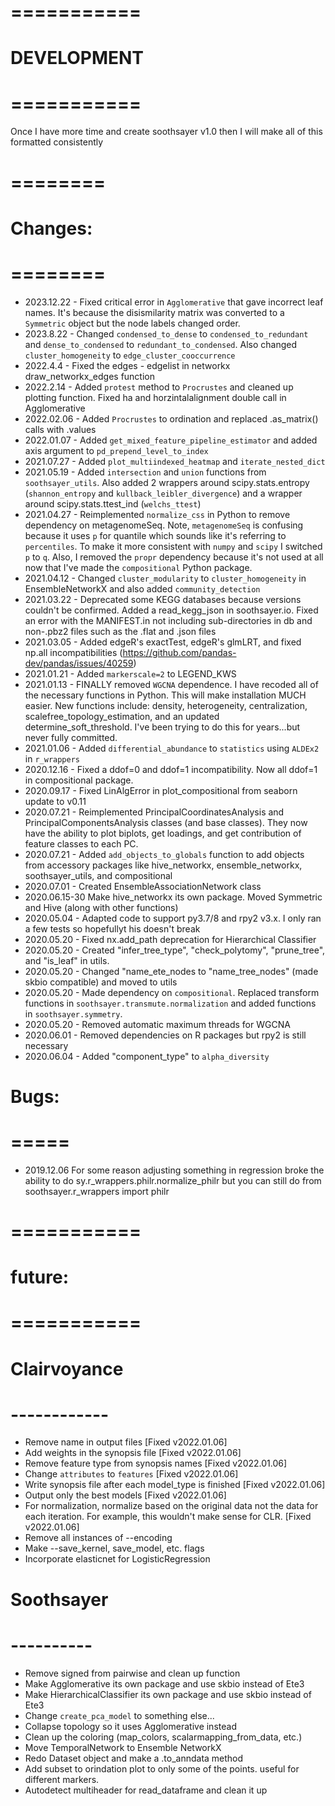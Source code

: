 # ===========
# DEVELOPMENT
# ===========
Once I have more time and create soothsayer v1.0 then I will make all of this formatted consistently

# ========
# Changes:
# ========
* 2023.12.22 - Fixed critical error in `Agglomerative` that gave incorrect leaf names.  It's because the disismilarity matrix was converted to a `Symmetric` object but the node labels changed order.
* 2023.8.22 - Changed `condensed_to_dense` to `condensed_to_redundant` and `dense_to_condensed` to `redundant_to_condensed`.  Also changed `cluster_homogeneity` to `edge_cluster_cooccurrence`
* 2022.4.4 - Fixed the edges - edgelist in networkx draw_networkx_edges function
* 2022.2.14 - Added `protest` method to `Procrustes` and cleaned up plotting function. Fixed ha and horzintalalignment double call in Agglomerative
* 2022.02.06 - Added `Procrustes` to ordination and replaced .as_matrix() calls with .values
* 2022.01.07 - Added `get_mixed_feature_pipeline_estimator` and added axis argument to `pd_prepend_level_to_index`
* 2021.07.27 - Added `plot_multiindexed_heatmap` and `iterate_nested_dict`
* 2021.05.19 - Added `intersection` and `union` functions from `soothsayer_utils`.  Also added 2 wrappers around scipy.stats.entropy (`shannon_entropy` and `kullback_leibler_divergence`) and a wrapper around scipy.stats.ttest_ind (`welchs_ttest`)
* 2021.04.27 - Reimplemented `normalize_css` in Python to remove dependency on metagenomeSeq.   Note, `metagenomeSeq` is confusing because it uses `p` for quantile which sounds like it's referring to `percentiles`.  To make it more consistent with `numpy` and `scipy` I switched `p` to `q`.  Also, I removed the `propr` dependency because it's not used at all now that I've made the `compositional` Python package.
* 2021.04.12 - Changed `cluster_modularity` to `cluster_homogeneity` in EnsembleNetworkX and also added `community_detection`
* 2021.03.22 - Deprecated some KEGG databases because versions couldn't be confirmed.  Added a read_kegg_json in soothsayer.io.  Fixed an error with the MANIFEST.in not including sub-directories in db and non-.pbz2 files such as the .flat and .json files
* 2021.03.05 - Added edgeR's exactTest, edgeR's glmLRT, and fixed np.all incompatibilities (https://github.com/pandas-dev/pandas/issues/40259)
* 2021.01.21 - Added `markerscale=2` to LEGEND_KWS
* 2021.01.13 - FINALLY removed `WGCNA` dependence.  I have recoded all of the necessary functions in Python.  This will make installation MUCH easier.  New functions include: density, heterogeneity, centralization, scalefree_topology_estimation, and an updated determine_soft_threshold.  I've been trying to do this for years...but never fully committed.
* 2021.01.06 - Added `differential_abundance` to `statistics` using `ALDEx2` in `r_wrappers`
* 2020.12.16 - Fixed a ddof=0 and ddof=1 incompatibility.  Now all ddof=1 in compositional package.
* 2020.09.17 - Fixed LinAlgError in plot_compositional from seaborn update to v0.11
* 2020.07.21 - Reimplemented PrincipalCoordinatesAnalysis and PrincipalComponentsAnalysis classes (and base classes).  They now have the ability to plot biplots, get loadings, and get contribution of feature classes to each PC.
* 2020.07.21 - Added `add_objects_to_globals` function to add objects from accessory packages like hive_networkx, ensemble_networkx, soothsayer_utils, and compositional
* 2020.07.01 - Created EnsembleAssociationNetwork class
* 2020.06.15-30 Make hive_networkx its own package.  Moved Symmetric and Hive (along with other functions)
* 2020.05.04 - Adapted code to support py3.7/8 and rpy2 v3.x.  I only ran a few tests so hopefullyt his doesn't break
* 2020.05.20 - Fixed nx.add_path deprecation for Hierarchical Classifier
* 2020.05.20 - Created "infer_tree_type", "check_polytomy", "prune_tree", and "is_leaf" in utils. 
* 2020.05.20 - Changed "name_ete_nodes to "name_tree_nodes" (made skbio compatible) and moved to utils
* 2020.05.20 - Made dependency on `compositional`.  Replaced transform functions in `soothsayer.transmute.normalization` and added functions in `soothsayer.symmetry`.
* 2020.05.20 - Removed automatic maximum threads for WGCNA
* 2020.06.01 - Removed dependencies on R packages but rpy2 is still necessary
* 2020.06.04 - Added "component_type" to `alpha_diversity`



# Bugs:
# =====
* 2019.12.06 For some reason adjusting something in regression broke the ability to do sy.r_wrappers.philr.normalize_philr  but you can still do from soothsayer.r_wrappers import philr

# ===========
# __future__:
# ===========

# Clairvoyance
# ------------
* Remove name in output files [Fixed v2022.01.06]
* Add weights in the synopsis file [Fixed v2022.01.06]
* Remove feature type from synopsis names [Fixed v2022.01.06]
* Change `attributes` to `features` [Fixed v2022.01.06]
* Write synopsis file after each model_type is finished [Fixed v2022.01.06]
* Output only the best models [Fixed v2022.01.06]
* For normalization, normalize based on the original data not the data for each iteration. For example, this wouldn't make sense for CLR.  [Fixed v2022.01.06]
* Remove all instances of --encoding
* Make --save_kernel, save_model, etc. flags
* Incorporate elasticnet for LogisticRegression

# Soothsayer
# ----------
* Remove signed from pairwise and clean up function
* Make Agglomerative its own package and use skbio instead of Ete3
* Make HierarchicalClassifier its own package and use skbio instead of Ete3
* Change `create_pca_model` to something else...
* Collapse topology so it uses Agglomerative instead
* Clean up the coloring (map_colors, scalarmapping_from_data, etc.)
* Move TemporalNetwork to Ensemble NetworkX
* Redo Dataset object and make a .to_anndata method
* Add subset to orindation plot to only some of the points. useful for different markers.
* Autodetect multiheader for read_dataframe and clean it up
